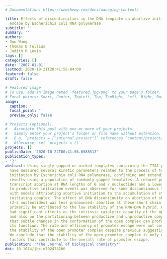 ```yaml
---
# Documentation: https://wowchemy.com/docs/managing-content/

title: Effects of discontinuities in the DNA template on abortive initiation and promoter
  escape by Escherichia coli RNA polymerase
subtitle: ''
summary: ''
authors:
- Qun Wang
- Thomas D Tullius
- Judith R Levin
tags: []
categories: []
date: '2007-01-01'
lastmod: 2020-10-21T20:41:56-04:00
featured: false
draft: false

# Featured image
# To use, add an image named `featured.jpg/png` to your page's folder.
# Focal points: Smart, Center, TopLeft, Top, TopRight, Left, Right, BottomLeft, Bottom, BottomRight.
image:
  caption: ''
  focal_point: ''
  preview_only: false

# Projects (optional).
#   Associate this post with one or more of your projects.
#   Simply enter your project's folder or file name without extension.
#   E.g. `projects = ["internal-project"]` references `content/project/deep-learning/index.md`.
#   Otherwise, set `projects = []`.
projects: []
publishDate: '2020-10-22T00:41:56.658851Z'
publication_types:
- '2'
abstract: Using singly gapped or nicked templates containing the T7A1 promoter, we
  have measured several kinetic parameters related to the process of transcription
  initiation by Escherichia coli RNA polymerase, confirming and extending previous
  results using a population of randomly gapped templates. A reduced probability of
  transcript abortion at RNA lengths of 6 and 7 nucleotides and a lower ratio of abortive
  to productive initiation events was observed for some discontinuous templates, consistent
  with models attributing abortive initiation to the accumulation of strain in the
  initiating complex. The effect of DNA discontinuity on abortion of shorter RNA transcripts
  (2-3 nucleotides) was less pronounced; abortion at these short chain lengths may
  primarily be attributed to the low stability of the RNA-DNA hybrid. Certain discontinuities
  had significant effects on the intrinsic catalytic capacity of the open complex
  and also on the partitioning between productive and unproductive complexes, suggesting
  that subtle changes in the conformation of the open complex can profoundly affect
  its function. The rate and efficiency of promoter escape were not correlated with
  the stability of the open promoter complex despite previous suggestions to the contrary.
  We conclude that the stability of the open promoter complex is only one of several
  factors that contribute to the overall rate of promoter escape.
publication: '*The Journal of biological chemistry*'
doi: 10.1074/jbc.m702473200
---
```

